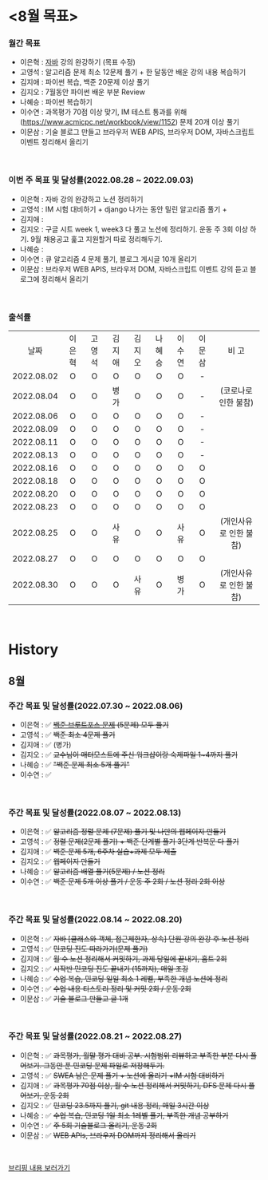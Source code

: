 # <8월 목표>

### 월간 목표

- 이은혁 : [자바](https://edu.ssafy.com/edu/board/notice/detail.do?searchBrdItmCdVal=&brdItmSeq=45088&searchWord=&_csrf=3e991af3-8e7c-41df-ae36-cd2d069b09df&pageIndex=1) 강의 완강하기 (목표 수정)
- 고영석 :  알고리즘 문제 최소 12문제 풀기 + 한 달동안 배운 강의 내용 복습하기
- 김지애 : 파이썬 복습, 백준 20문제 이상 풀기
- 김지오 : 7월동안 파이썬 배운 부분 Review 
- 나혜승 : 파이썬 복습하기
- 이수연 : 과목평가 70점 이상 맞기, IM 테스트 통과를 위해 (https://www.acmicpc.net/workbook/view/1152) 문제 20개 이상 풀기
- 이문삼 : 기술 블로그 만들고 브라우저 WEB APIS, 브라우저 DOM, 자바스크립트 이벤트 정리해서 올리기

</br>

### 이번 주 목표 및 달성률(2022.08.28 ~ 2022.09.03)

- 이은혁 : 자바 강의 완강하고 노션 정리하기
- 고영석 : IM 시험 대비하기 + django 나가는 동안 밀린 알고리즘 풀기 +
- 김지애 : 
- 김지오 :  구글 시트 week 1, week3 다 풀고 노션에 정리하기. 운동 주 3회 이상 하기. 9월 채용공고 훑고 지원할거 따로 정리해두기.
- 나혜승 : 
- 이수연 : 큐 알고리즘 4 문제 풀기, 블로그 게시글 10개 올리기
- 이문삼 : 브라우저 WEB APIS, 브라우저 DOM, 자바스크립트 이벤트 강의 듣고 블로그에 정리해서 올리기

</br>

### 출석률

<table style="text-align: center;">
<tr>
<td>날짜</td>
<td>이은혁</td>
<td>고영석</td>
<td>김지애</td>
<td>김지오</td>
<td>나혜승</td>
<td>이수연</td>
<td>이문삼</td>
<td>비 고</td>
</tr>
<tr>
<td>2022.08.02</td>
<td>O</td>
<td>O</td>
<td>O</td>
<td>O</td>
<td>O</td>
<td>O</td>
<td>-</td>
<td></td>
</tr>
<tr>
<td>2022.08.04</td>
<td>O</td>
<td>O</td>
<td>병가</td>
<td>O</td>
<td>O</td>
<td>O</td>
<td>-</td>
<td>(코로나로 인한 불참)</td>
</tr>
<tr>
<td>2022.08.06</td>
<td>O</td>
<td>O</td>
<td>O</td>
<td>O</td>
<td>O</td>
<td>O</td>
<td>-</td>
<td></td>
</tr>
<tr>
<td>2022.08.09</td>
<td>O</td>
<td>O</td>
<td>O</td>
<td>O</td>
<td>O</td>
<td>O</td>
<td>-</td>
<td></td>
</tr>
<tr>
<td>2022.08.11</td>
<td>O</td>
<td>O</td>
<td>O</td>
<td>O</td>
<td>O</td>
<td>O</td>
<td>-</td>
<td></td>
</tr>
<tr>
<td>2022.08.13</td>
<td>O</td>
<td>O</td>
<td>O</td>
<td>O</td>
<td>O</td>
<td>O</td>
<td>-</td>
<td></td>
</tr>
<tr>
<td>2022.08.16</td>
<td>O</td>
<td>O</td>
<td>O</td>
<td>O</td>
<td>O</td>
<td>O</td>
<td>O</td>
<td></td>
</tr>
<tr>
<td>2022.08.18</td>
<td>O</td>
<td>O</td>
<td>O</td>
<td>O</td>
<td>O</td>
<td>O</td>
<td>O</td>
<td></td>
</tr>
<tr>
<td>2022.08.20</td>
<td>O</td>
<td>O</td>
<td>O</td>
<td>O</td>
<td>O</td>
<td>O</td>
<td>O</td>
<td></td>
</tr>
<tr>
<td>2022.08.23</td>
<td>O</td>
<td>O</td>
<td>O</td>
<td>O</td>
<td>O</td>
<td>O</td>
<td>O</td>
<td></td>
</tr>
<tr>
<td>2022.08.25</td>
<td>O</td>
<td>O</td>
<td>사유</td>
<td>O</td>
<td>O</td>
<td>사유</td>
<td>O</td>
<td>(개인사유로 인한 불참)</td>
</tr>
<tr>
<td>2022.08.27</td>
<td>O</td>
<td>O</td>
<td>O</td>
<td>O</td>
<td>O</td>
<td>O</td>
<td>O</td>
<td></td>
</tr>
<tr>
<td>2022.08.30</td>
<td>O</td>
<td>O</td>
<td>O</td>
<td>사유</td>
<td>O</td>
<td>병가</td>
<td>O</td>
<td>(개인사유로 인한 불참)</td>
</tr>
</table>
</br>


# History
## 8월
### 주간 목표 및 달성률(2022.07.30 ~ 2022.08.06)

- 이은혁 : :white_check_mark: ~~[백준 브루트포스 문제](https://www.acmicpc.net/step/22) (5문제) 모두 풀기~~ 
- 고영석 : :white_check_mark: ~~백준 최소 4문제 풀기~~
- 김지애 : :white_check_mark: (병가)
- 김지오 : :white_check_mark: ~~교수님이 매터모스트에 주신 워크샵이랑 숙제파일 1~4까지 풀기~~
- 나혜승 : :white_check_mark: ~~"백준 문제 최소 5개 풀기"~~
- 이수연 : :white_check_mark: 

</br>

### 주간 목표 및 달성률(2022.08.07 ~ 2022.08.13)

- 이은혁 : :white_check_mark: ~~알고리즘 정렬 문제 (7문제) 풀기 및 나만의 웹페이지 만들기~~
- 고영석 : :white_check_mark: ~~정렬 문제(2문제 풀기) + 백준 단계별 풀기 3단계 반복문 다 풀기~~
- 김지애 : :white_check_mark: ~~백준 문제 5개, 6주차 실습+과제 모두 제출~~
- 김지오 : :white_check_mark: ~~웹페이지 만들기~~
- 나혜승 : :white_check_mark: ~~알고리즘 배열 풀기(5문제) / 노션 정리~~
- 이수연 : :white_check_mark: ~~백준 문제 5개 이상 풀기 / 운동 주 2회 / 노션 정리 2회 이상~~

</br>

### 주간 목표 및 달성률(2022.08.14 ~ 2022.08.20)


- 이은혁 : :white_check_mark: ~~자바 [클래스와 객체, 접근제한자, 상속] 단원 강의 완강 후 노션 정리~~
- 고영석 : :white_check_mark: ~~민코딩 진도 따라가기(문제 풀기)~~
- 김지애 : :white_check_mark: ~~월ˑ수 노션 정리해서 커밋하기, 과제 당일에 끝내기, 홈트 2회~~
- 김지오 : :white_check_mark: ~~시작반 민코딩 진도 끝내기 (15까지), 매일 조깅~~
- 나혜승 : :white_check_mark: ~~수업 복습, 민코딩 일일 최소 1 레벨, 부족한 개념 노션에 정리~~
- 이수연 : :white_check_mark: ~~수업 내용 티스토리 정리 및 커밋 2회 / 운동 2회~~
- 이문삼 : :white_check_mark: ~~기술 블로그 만들고 글 1개~~

</br>

### 주간 목표 및 달성률(2022.08.21 ~ 2022.08.27) 

- 이은혁 : :white_check_mark: ~~과목평가, 월말 평가 대비 공부. 시험범위 리뷰하고 부족한 부분 다시 풀어보기. 그동안 푼 민코딩 문제 파일로 저장해두기.~~
- 고영석 : :white_check_mark: ~~SWEA 남은 문제 풀기 + 노션에 올리기 +IM 시험 대비하기~~
- 김지애 : :white_check_mark: ~~과목평가 70점 이상, 월ˑ수 노션 정리해서 커밋하기, DFS 문제 다시 풀어보기, 운동 2회~~
- 김지오 : :white_check_mark: ~~민코딩 23.5까지 풀기, git 내용 정리, 매일 3시간 이상~~
- 나혜승 : :white_check_mark: ~~수업 복습, 민코딩 1일 최소 1레벨 풀기, 부족한 개념 공부하기~~
- 이수연 : :white_check_mark: ~~주 5회 기술블로그 올리기, 운동 2회~~
- 이문삼 : :white_check_mark: ~~WEB APIs, 브라우저 DOM까지 정리해서 올리기~~

</br>


[브리핑 내용 보러가기](https://github.com/itmakesmesoft/Steady-Study/discussions)
